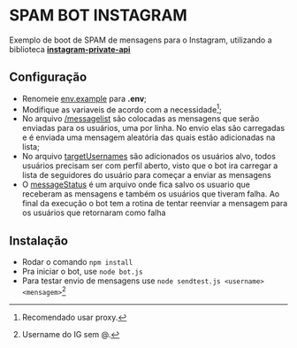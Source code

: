 # SPAM BOT INSTAGRAM
Exemplo de boot de SPAM de mensagens para o Instagram, utilizando a biblioteca **[instagram-private-api](https://www.npmjs.com/package/instagram-private-api)**
## Configuração
- Renomeie [env.example](/env.example) para **.env**;
- Modifique as variaveis de acordo com a necessidade[^1];
- No arquivo [/messagelist](/messagelist.txt) são colocadas as mensagens que serão enviadas para os usuários, uma por linha. No envio elas são carregadas e é enviada uma mensagem aleatória das quais estão adicionadas na lista;
- No arquivo [targetUsernames](/targetUsernames.txt) são adicionados os usuários alvo, todos usuários precisam ser com perfil aberto, visto que o bot ira carregar a lista de seguidores do usuário para começar a enviar as mensagens
- O [messageStatus](/messageStatus.json) é um arquivo onde fica salvo os usuario que receberam as mensagens e também os usuários que tiveram falha. Ao final da execução o bot tem a rotina de tentar reenviar a mensagem para os usuários que retornaram como falha
## Instalação
- Rodar o comando ```npm install```
- Pra iniciar o bot, use ```node bot.js```
- Para testar envio de mensagens use ```node sendtest.js <username> <mensagem>```[^2]

[^1]: Recomendado usar proxy.
[^2]: Username do IG sem @.
